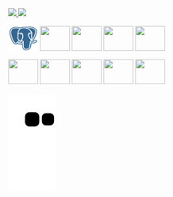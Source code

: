 <div align="">
  <a href="https://github.com/lauroteles">
    <img height="145em" src="https://github-readme-stats.vercel.app/api?username=lauroteles&count_private=true&include_all_commits=true&show_icons=true&theme=dracula&hide_border=false&show_owner=true"/>
    <img height="145em" src="https://github-readme-stats.vercel.app/api/top-langs/?username=lauroteles&theme=dracula&hide_border=false&&layout=compact"/>
  </a>
</div>

<div style="display: inline_block"><br>
  
  

  <img align="center" height="50" width="60" src="https://github.com/devicons/devicon/blob/master/icons/postgresql/postgresql-plain.svg" />
    <img align="center" height="50" width="60" src="https://cdn.jsdelivr.net/gh/devicons/devicon/icons/mysql/mysql-original-wordmark.svg" />
  <img align="center" height="50" width="60" src="https://cdn.jsdelivr.net/gh/devicons/devicon/icons/git/git-original.svg" />
    <img align="center" height="50" width="60" src="https://cdn.jsdelivr.net/gh/devicons/devicon/icons/amazonwebservices/amazonwebservices-line-wordmark.svg" />
      <a href="https://www.linkedin.com/in/lauro-teles-0a66aba5">
    <img align="center" height="50" width="60" src="https://cdn.jsdelivr.net/gh/devicons/devicon/icons/linkedin/linkedin-original.svg" />
  </a>
  
  
<div style="display: inline_block"><br>
  

  <img align="center" height="50" width="60" src="https://cdn.jsdelivr.net/gh/devicons/devicon/icons/python/python-original.svg" />
  <img align="center" height="50" width="60" src="https://cdn.jsdelivr.net/gh/devicons/devicon/icons/pandas/pandas-original.svg" />
  <img align="center" height="50" width="60" src="https://cdn.jsdelivr.net/gh/devicons/devicon/icons/streamlit/streamlit-original-wordmark.svg" />
  <img align="center" height="50" width="60" src="https://cdn.jsdelivr.net/gh/devicons/devicon/icons/djangorest/djangorest-original.svg" />
  <img align="center" height="50" width="60" src="https://cdn.jsdelivr.net/gh/devicons/devicon/icons/django/django-plain-wordmark.svg" />         

  
  


###

![Snake animation](https://github.com/lauroteles/lauroteles/blob/output/github-contribution-grid-snake.svg)
